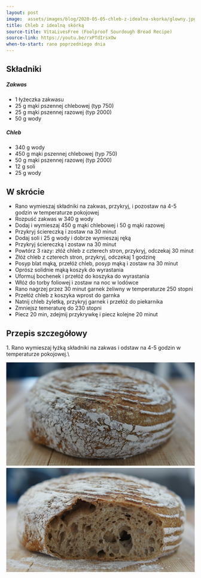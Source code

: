 ```yaml
---
layout: post
image:  assets/images/blog/2020-05-05-chleb-z-idealna-skorka/glowny.jpg
title: Chleb z idealną skórką
source-title: VitaLivesFree (Foolproof Sourdough Bread Recipe)
source-link: https://youtu.be/rxPTdIrsxOw
when-to-start: rano poprzedniego dnia
---
```


## Składniki

##### Zakwas
* 1 łyżeczka zakwasu
* 25 g mąki pszennej chlebowej (typ 750)
* 25 g mąki pszennej razowej (typ 2000)
* 50 g wody

##### Chleb

* 340 g wody
* 450 g mąki pszennej chlebowej (typ 750)
* 50 g mąki pszennej razowej (typ 2000)
* 12 g soli
* 25 g wody

## W skrócie

* Rano wymieszaj składniki na zakwas, przykryj, i pozostaw na 4-5 godzin w temperaturze pokojowej
* Rozpuść zakwas w 340 g wody
* Dodaj i wymieszaj 450 g mąki chlebowej i 50 g mąki razowej
* Przykryj ściereczką i zostaw na 30 minut
* Dodaj soli i 25 g wody i dobrze wymieszaj ręką
* Przykryj ściereczką i zostaw na 30 minut
* Powtórz 3 razy: złóż chleb z czterech stron, przykryj, odczekaj 30 minut
* Złóż chleb z czterech stron, przykryj, odczekaj 1 godzinę
* Posyp blat mąką, przełóż chleb, posyp mąką i zostaw na 30 minut
* Oprósz solidnie mąką koszyk do wyrastania
* Uformuj bochenek i przełóż do koszyka do wyrastania
* Włóż do torby foliowej i zostaw na noc w lodówce
* Rano nagrzej przez 30 minut garnek żeliwny w temperaturze 250 stopni
* Przełóż chleb z koszyka wprost do garnka
* Natnij chleb żyletką, przykryj garnek i przełóż do piekarnika
* Zmniejsz temeraturę do 230 stopni
* Piecz 20 min, zdejmij przykrywkę i piecz kolejne 20 minut

## Przepis szczegółowy

1\. Rano wymieszaj łyżką składniki na zakwas i odstaw na 4-5 godzin w temperaturze pokojowej.\\

![Chleb z idealną skórką](/assets/images/blog/2020-05-05-chleb-z-idealna-skorka/koniec.jpg)

